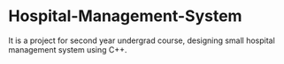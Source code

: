 # Hospital-Management-System
It is a project for second year undergrad course, designing small hospital management system using C++. 
